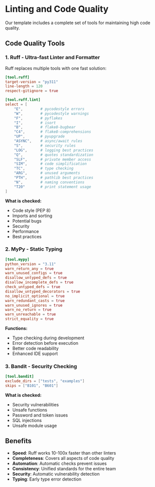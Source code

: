 # Linting and Code Quality

Our template includes a complete set of tools for maintaining high code quality.

## Code Quality Tools

### 1. **Ruff** - Ultra-fast Linter and Formatter

Ruff replaces multiple tools with one fast solution:

```toml
[tool.ruff]
target-version = "py311"
line-length = 120
respect-gitignore = true

[tool.ruff.lint]
select = [
    "E",        # pycodestyle errors
    "W",        # pycodestyle warnings
    "F",        # pyflakes
    "I",        # isort
    "B",        # flake8-bugbear
    "C4",       # flake8-comprehensions
    "UP",       # pyupgrade
    "ASYNC",    # async/await rules
    "S",        # security rules
    "LOG",      # logging best practices
    "Q",        # quotes standardization
    "SLF",      # private member access
    "SIM",      # code simplification
    "TC",       # type checking
    "ARG",      # unused arguments
    "PTH",      # pathlib best practices
    "N",        # naming conventions
    "T20"       # print statement usage
]
```

**What is checked:**

- Code style (PEP 8)
- Imports and sorting
- Potential bugs
- Security
- Performance
- Best practices

### 2. **MyPy** - Static Typing

```toml
[tool.mypy]
python_version = "3.11"
warn_return_any = true
warn_unused_configs = true
disallow_untyped_defs = true
disallow_incomplete_defs = true
check_untyped_defs = true
disallow_untyped_decorators = true
no_implicit_optional = true
warn_redundant_casts = true
warn_unused_ignores = true
warn_no_return = true
warn_unreachable = true
strict_equality = true
```

**Functions:**

- Type checking during development
- Error detection before execution
- Better code readability
- Enhanced IDE support

### 3. **Bandit** - Security Checking

```toml
[tool.bandit]
exclude_dirs = ["tests", "examples"]
skips = ["B101", "B601"]
```

**What is checked:**

- Security vulnerabilities
- Unsafe functions
- Password and token issues
- SQL injections
- Unsafe module usage

## Benefits

- **Speed**: Ruff works 10-100x faster than other linters
- **Completeness**: Covers all aspects of code quality
- **Automation**: Automatic checks prevent issues
- **Consistency**: Unified standards for the entire team
- **Security**: Automatic vulnerability detection
- **Typing**: Early type error detection
